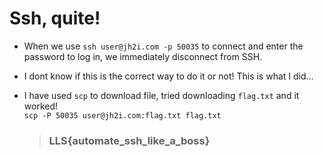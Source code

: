# Ssh, quite!


* When we use `ssh user@jh2i.com -p 50035` to connect and enter the password to log in, we immediately disconnect from SSH.

* I dont know if this is the correct way to do it or not! This is what I did...

* I have used `scp` to download file, tried downloading `flag.txt` and it worked!  
    `scp -P 50035 user@jh2i.com:flag.txt flag.txt`
    

    > ### LLS{automate_ssh_like_a_boss}
